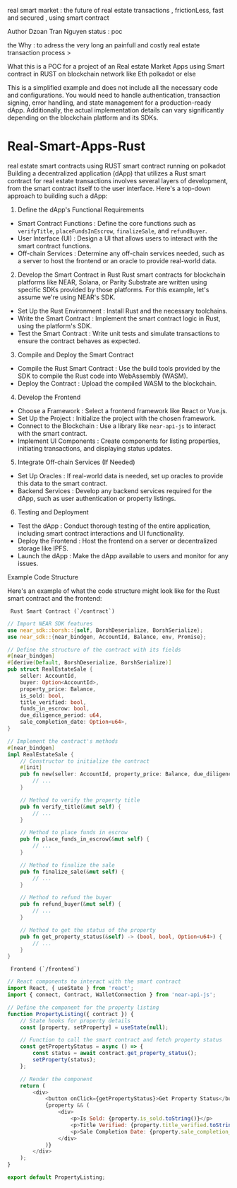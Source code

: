 real smart market : the future of real estate transactions , frictionLess, fast and secured , using smart contract 

Author Dzoan Tran Nguyen 
status : poc 

the Why : to adress the very long an painfull and costly real estate transaction process >

What this is a POC for a project of an Real estate Market Apps  using   Smart contract in RUST  on blockchain network like Eth polkadot or else 

This is a simplified example and does not include all the necessary code and configurations. You would need to handle authentication, transaction signing, error handling, and state management for a production-ready dApp. Additionally, the actual implementation details can vary significantly depending on the blockchain platform and its SDKs.


# Real-Smart-Apps-Rust
real estate smart contracts using RUST smart contract  running on polkadot
Building a decentralized application (dApp) that utilizes a Rust smart contract for real estate transactions involves several layers of development, from the smart contract itself to the user interface. Here's a top-down approach to building such a dApp:

1. Define the dApp's Functional Requirements
-   Smart Contract Functions  : Define the core functions such as `verifyTitle`, `placeFundsInEscrow`, `finalizeSale`, and `refundBuyer`.
-   User Interface (UI)  : Design a UI that allows users to interact with the smart contract functions.
-   Off-chain Services  : Determine any off-chain services needed, such as a server to host the frontend or an oracle to provide real-world data.

2. Develop the Smart Contract in Rust
Rust smart contracts for blockchain platforms like NEAR, Solana, or Parity Substrate are written using specific SDKs provided by those platforms. For this example, let's assume we're using NEAR's SDK.

-   Set Up the Rust Environment  : Install Rust and the necessary toolchains.
-   Write the Smart Contract  : Implement the smart contract logic in Rust, using the platform's SDK.
-   Test the Smart Contract  : Write unit tests and simulate transactions to ensure the contract behaves as expected.

3. Compile and Deploy the Smart Contract
-   Compile the Rust Smart Contract  : Use the build tools provided by the SDK to compile the Rust code into WebAssembly (WASM).
-   Deploy the Contract  : Upload the compiled WASM to the blockchain.

4. Develop the Frontend
-   Choose a Framework  : Select a frontend framework like React or Vue.js.
-   Set Up the Project  : Initialize the project with the chosen framework.
-   Connect to the Blockchain  : Use a library like `near-api-js` to interact with the smart contract.
-   Implement UI Components  : Create components for listing properties, initiating transactions, and displaying status updates.

5. Integrate Off-chain Services (If Needed)
-   Set Up Oracles  : If real-world data is needed, set up oracles to provide this data to the smart contract.
-   Backend Services  : Develop any backend services required for the dApp, such as user authentication or property listings.

6. Testing and Deployment
- Test the dApp  : Conduct thorough testing of the entire application, including smart contract interactions and UI functionality.
- Deploy the Frontend  : Host the frontend on a server or decentralized storage like IPFS.
- Launch the dApp  : Make the dApp available to users and monitor for any issues.

Example Code Structure

Here's an example of what the code structure might look like for the Rust smart contract and the frontend:

     Rust Smart Contract (`/contract`)
```rust
// Import NEAR SDK features
use near_sdk::borsh::{self, BorshDeserialize, BorshSerialize};
use near_sdk::{near_bindgen, AccountId, Balance, env, Promise};

// Define the structure of the contract with its fields
#[near_bindgen]
#[derive(Default, BorshDeserialize, BorshSerialize)]
pub struct RealEstateSale {
    seller: AccountId,
    buyer: Option<AccountId>,
    property_price: Balance,
    is_sold: bool,
    title_verified: bool,
    funds_in_escrow: bool,
    due_diligence_period: u64,
    sale_completion_date: Option<u64>,
}

// Implement the contract's methods
#[near_bindgen]
impl RealEstateSale {
    // Constructor to initialize the contract
    #[init]
    pub fn new(seller: AccountId, property_price: Balance, due_diligence_days: u64) -> Self {
        // ...
    }

    // Method to verify the property title
    pub fn verify_title(&mut self) {
        // ...
    }

    // Method to place funds in escrow
    pub fn place_funds_in_escrow(&mut self) {
        // ...
    }

    // Method to finalize the sale
    pub fn finalize_sale(&mut self) {
        // ...
    }

    // Method to refund the buyer
    pub fn refund_buyer(&mut self) {
        // ...
    }

    // Method to get the status of the property
    pub fn get_property_status(&self) -> (bool, bool, Option<u64>) {
        // ...
    }
}
```

     Frontend (`/frontend`)
```javascript
// React components to interact with the smart contract
import React, { useState } from 'react';
import { connect, Contract, WalletConnection } from 'near-api-js';

// Define the component for the property listing
function PropertyListing({ contract }) {
    // State hooks for property details
    const [property, setProperty] = useState(null);

    // Function to call the smart contract and fetch property status
    const getPropertyStatus = async () => {
        const status = await contract.get_property_status();
        setProperty(status);
    };

    // Render the component
    return (
        <div>
            <button onClick={getPropertyStatus}>Get Property Status</button>
            {property && (
                <div>
                    <p>Is Sold: {property.is_sold.toString()}</p>
                    <p>Title Verified: {property.title_verified.toString()}</p>
                    <p>Sale Completion Date: {property.sale_completion_date}</p>
                </div>
            )}
        </div>
    );
}

export default PropertyListing;
```


